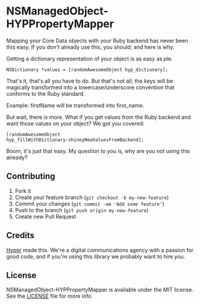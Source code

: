 NSManagedObject-HYPPropertyMapper
===============

Mapping your Core Data objects with your Ruby backend has never been this easy. 
If you don't already use this, you should; and here is why:

Getting a dictionary representation of your object is as easy as pie.

``` objc
NSDictionary *values = [randomAwesomeObject hyp_dictionary];
```

That's it, that's all you have to do.
But that's not all, the keys will be magically transformed into a lowercase/underscore convention that conforms to the Ruby standard.

Example: firstName will be transformed into first_name.

But wait, there is more.
What if you get values from the Ruby backend and want those values on your object?
We got you covered:

``` objc
[randomAwesomeObject hyp_fillWithDictionary:shineyNewValuesFromBackend];
```

Boom, it's just that easy. My question to you is, why are you not using this already?

## Contributing

1. Fork it
2. Create your feature branch (`git checkout -b my-new-feature`)
3. Commit your changes (`git commit -am 'Add some feature'`)
4. Push to the branch (`git push origin my-new-feature`)
5. Create new Pull Request

## Credits

[Hyper](http://hyper.no) made this. We're a digital communications agency with a passion for good code,
and if you're using this library we probably want to hire you.

## License

NSManagedObject-HYPPropertyMapper is available under the MIT license. See the [LICENSE](https://raw.githubusercontent.com/hyperoslo/NSManagedObject-HYPPropertyMapper/develop/LICENSE.md) file for more info.
